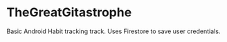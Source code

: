 # TheGreatGitastrophe

Basic Android Habit tracking track. Uses Firestore to save user credentials.
